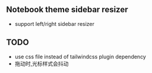 ## Notebook theme sidebar resizer

- support left/right sidebar resizer

## TODO

- use css file instead of tailwindcss plugin dependency
- 拖动时,光标样式会抖动
